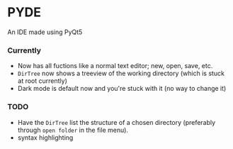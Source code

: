 # PYDE
An IDE made using PyQt5

### Currently
  * Now has all fuctions like a normal text editor; new, open, save, etc.
  * `DirTree` now shows a treeview of the working directory (which is stuck at root currently)
  * Dark mode is default now and you're stuck with it (no way to change it)
### TODO
  * Have the `DirTree` list the structure of  a chosen directory (preferably through `open folder` in the file menu).
  * syntax highlighting
